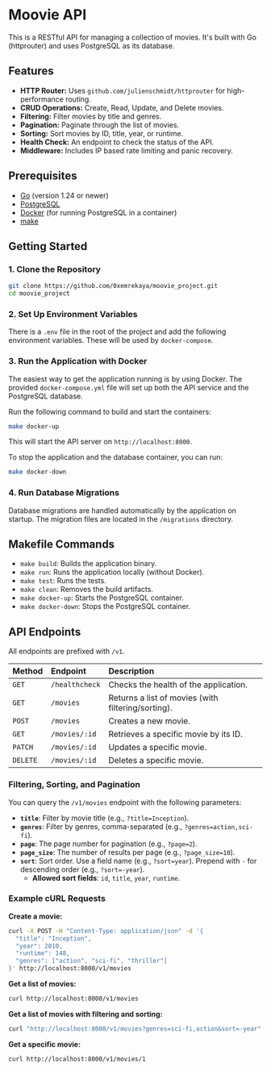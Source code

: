 # Moovie API

This is a RESTful API for managing a collection of movies. It's built with Go (httprouter) and uses PostgreSQL as its database.

## Features

*   **HTTP Router:** Uses `github.com/julienschmidt/httprouter` for high-performance routing.
*   **CRUD Operations:** Create, Read, Update, and Delete movies.
*   **Filtering:** Filter movies by title and genres.
*   **Pagination:** Paginate through the list of movies.
*   **Sorting:** Sort movies by ID, title, year, or runtime.
*   **Health Check:** An endpoint to check the status of the API.
*   **Middleware:** Includes IP based rate limiting and panic recovery.

## Prerequisites

*   [Go](https://golang.org/doc/install) (version 1.24 or newer)
*   [PostgreSQL](https://www.postgresql.org/download/)
*   [Docker](https://www.docker.com/products/docker-desktop) (for running PostgreSQL in a container)
*   [make](https://www.gnu.org/software/make/)

## Getting Started

### 1. Clone the Repository

```bash
git clone https://github.com/0xemrekaya/moovie_project.git
cd moovie_project
```

### 2. Set Up Environment Variables

There is a `.env` file in the root of the project and add the following environment variables. These will be used by `docker-compose`.

### 3. Run the Application with Docker

The easiest way to get the application running is by using Docker. The provided `docker-compose.yml` file will set up both the API service and the PostgreSQL database.

Run the following command to build and start the containers:

```bash
make docker-up
```

This will start the API server on `http://localhost:8000`.

To stop the application and the database container, you can run:

```bash
make docker-down
```

### 4. Run Database Migrations

Database migrations are handled automatically by the application on startup. The migration files are located in the `/migrations` directory.

## Makefile Commands

*   `make build`: Builds the application binary.
*   `make run`: Runs the application locally (without Docker).
*   `make test`: Runs the tests.
*   `make clean`: Removes the build artifacts.
*   `make docker-up`: Starts the PostgreSQL container.
*   `make docker-down`: Stops the PostgreSQL container.

## API Endpoints

All endpoints are prefixed with `/v1`.

| Method  | Endpoint                | Description                                         |
| :------ | :---------------------- | :-------------------------------------------------- |
| `GET`   | `/healthcheck`          | Checks the health of the application.               |
| `GET`   | `/movies`               | Returns a list of movies (with filtering/sorting). |
| `POST`  | `/movies`               | Creates a new movie.                                |
| `GET`   | `/movies/:id`           | Retrieves a specific movie by its ID.               |
| `PATCH` | `/movies/:id`           | Updates a specific movie.                           |
| `DELETE`| `/movies/:id`           | Deletes a specific movie.                           |

### Filtering, Sorting, and Pagination

You can query the `/v1/movies` endpoint with the following parameters:

*   **`title`**: Filter by movie title (e.g., `?title=Inception`).
*   **`genres`**: Filter by genres, comma-separated (e.g., `?genres=action,sci-fi`).
*   **`page`**: The page number for pagination (e.g., `?page=2`).
*   **`page_size`**: The number of results per page (e.g., `?page_size=10`).
*   **`sort`**: Sort order. Use a field name (e.g., `?sort=year`). Prepend with `-` for descending order (e.g., `?sort=-year`).
    *   **Allowed sort fields**: `id`, `title`, `year`, `runtime`.

### Example cURL Requests

**Create a movie:**

```bash
curl -X POST -H "Content-Type: application/json" -d '{
  "title": "Inception",
  "year": 2010,
  "runtime": 148,
  "genres": ["action", "sci-fi", "thriller"]
}' http://localhost:8000/v1/movies
```

**Get a list of movies:**

```bash
curl http://localhost:8000/v1/movies
```

**Get a list of movies with filtering and sorting:**

```bash
curl "http://localhost:8000/v1/movies?genres=sci-fi,action&sort=-year"
```

**Get a specific movie:**

```bash
curl http://localhost:8000/v1/movies/1
```
